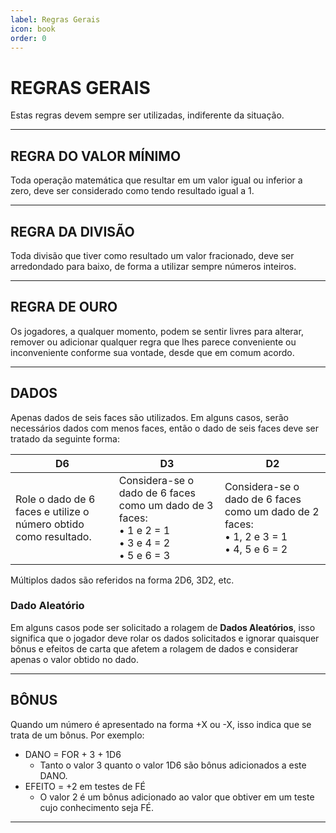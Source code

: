 ```yaml
---
label: Regras Gerais
icon: book
order: 0
---
```


# REGRAS GERAIS

Estas regras devem sempre ser utilizadas, indiferente da situação.

---

## REGRA DO VALOR MÍNIMO
Toda operação matemática que resultar em um valor igual ou inferior a zero, deve ser considerado como tendo resultado igual a 1.

---

## REGRA DA DIVISÃO
Toda divisão que tiver como resultado um valor fracionado, deve ser arredondado para baixo, de forma a utilizar sempre números inteiros.

---

## REGRA DE OURO
Os jogadores, a qualquer momento, podem se sentir livres para alterar, remover ou adicionar qualquer regra que lhes parece conveniente ou inconveniente conforme sua vontade, desde que em comum acordo.

---

## DADOS
Apenas dados de seis faces são utilizados. Em alguns casos, serão necessários dados com menos faces, então o dado de seis faces deve ser tratado da seguinte forma:

| D6 | D3 | D2
|--- |--- |---
| Role o dado de 6 faces e utilize o número obtido como resultado. | Considera-se o dado de 6 faces como um dado de 3 faces:<br/>• 1 e 2 = 1<br/>• 3 e 4 = 2<br/>• 5 e 6 = 3 | Considera-se o dado de 6 faces como um dado de 2 faces:<br/>• 1, 2 e 3 = 1<br/>• 4, 5 e 6 = 2

Múltiplos dados são referidos na forma 2D6, 3D2, etc.

### Dado Aleatório
Em alguns casos pode ser solicitado a rolagem de **Dados Aleatórios**, isso significa que o jogador deve rolar os dados solicitados e ignorar quaisquer bônus e efeitos de carta que afetem a rolagem de dados e considerar apenas o valor obtido no dado.

---

## BÔNUS
Quando um número é apresentado na forma +X ou -X, isso indica que se trata de um bônus. Por exemplo:
* DANO = FOR + 3 + 1D6
    * Tanto o valor 3 quanto o valor 1D6 são bônus adicionados a este DANO.
* EFEITO = +2 em testes de FÉ
    * O valor 2 é um bônus adicionado ao valor que obtiver em um teste cujo conhecimento seja FÉ.

---
